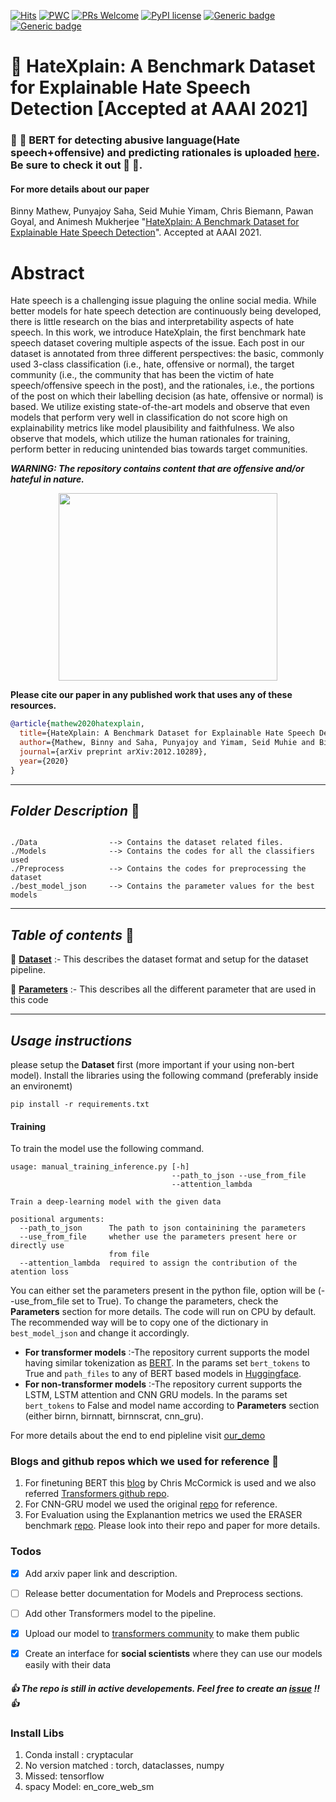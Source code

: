 [![Hits](https://hits.seeyoufarm.com/api/count/incr/badge.svg?url=https%3A%2F%2Fgithub.com%2Fpunyajoy%2FHateXplain&count_bg=%2379C83D&title_bg=%23555555&icon=expertsexchange.svg&icon_color=%23E7E7E7&title=Visits&edge_flat=false)](https://hits.seeyoufarm.com)
[![PWC](https://img.shields.io/endpoint.svg?url=https://paperswithcode.com/badge/hatexplain-a-benchmark-dataset-for/hate-speech-detection-on-hatexplain)](https://paperswithcode.com/sota/hate-speech-detection-on-hatexplain?p=hatexplain-a-benchmark-dataset-for)
[![PRs Welcome](https://img.shields.io/badge/PRs-welcome-brightgreen.svg?style=flat-square)](http://makeapullrequest.com)
[![PyPI license](https://img.shields.io/pypi/l/ansicolortags.svg)](https://pypi.python.org/pypi/ansicolortags/)
[![Generic badge](https://img.shields.io/badge/Dataset-Hatexplain-red.svg)](https://huggingface.co/datasets/hatexplain)
[![Generic badge](https://img.shields.io/badge/Models-Hatexplain-blue.svg)](https://huggingface.co/models?search=hatexplain)


# :mag_right: HateXplain: A Benchmark Dataset for Explainable Hate Speech Detection [Accepted at AAAI 2021]

### :tada: :tada: BERT for detecting abusive language(Hate speech+offensive) and predicting rationales is uploaded [here](https://huggingface.co/Hate-speech-CNERG/bert-base-uncased-hatexplain-rationale-two). Be sure to check it out :tada: :tada:.

#### For more details about our paper

Binny Mathew, Punyajoy Saha, Seid Muhie Yimam, Chris Biemann, Pawan Goyal, and Animesh Mukherjee "[HateXplain: A Benchmark Dataset for Explainable Hate Speech Detection](https://arxiv.org/abs/2012.10289)". Accepted at AAAI 2021.

# Abstract

Hate speech is a challenging issue plaguing the online social media. While better models for hate speech detection are continuously being developed, there is little research on the bias and interpretability aspects of hate speech. In this work, we introduce HateXplain, the first benchmark hate speech dataset covering multiple aspects of the issue. Each post in our dataset is annotated from three different perspectives: the basic, commonly used 3-class classification (i.e., hate, offensive or normal), the target community (i.e., the community that has been the victim of hate speech/offensive speech in the post), and the rationales, i.e., the portions of the post on which their labelling decision (as hate, offensive or normal) is based. We utilize existing state-of-the-art models and observe that even models that perform very well in classification do not score high on explainability metrics like model plausibility and faithfulness. We also observe that models, which utilize the human rationales for training, perform better in reducing unintended bias towards target communities. 

***WARNING: The repository contains content that are offensive and/or hateful in nature.***

<p align="center"><img src="Figures/dataset_example.png" width="350" height="300"></p>

**Please cite our paper in any published work that uses any of these resources.**

~~~bibtex
@article{mathew2020hatexplain,
  title={HateXplain: A Benchmark Dataset for Explainable Hate Speech Detection},
  author={Mathew, Binny and Saha, Punyajoy and Yimam, Seid Muhie and Biemann, Chris and Goyal, Pawan and Mukherjee, Animesh},
  journal={arXiv preprint arXiv:2012.10289},
  year={2020}
}

~~~

------------------------------------------
***Folder Description*** :open_file_folder:	
------------------------------------------
~~~

./Data                --> Contains the dataset related files.
./Models              --> Contains the codes for all the classifiers used
./Preprocess  	      --> Contains the codes for preprocessing the dataset	
./best_model_json     --> Contains the parameter values for the best models

~~~
------------------------------------------
***Table of contents*** :bookmark_tabs:
------------------------------------------

:bookmark: [**Dataset**](Data/README.md) :- This describes the dataset format and setup for the dataset pipeline.

:bookmark: [**Parameters**](Parameters_description.md) :- This describes all the different parameter that are used in this code

------------------------------------------
***Usage instructions*** 
------------------------------------------
please setup the **Dataset** first (more important if your using non-bert model). Install the libraries using the following command (preferably inside an environemt)
~~~
pip install -r requirements.txt
~~~
#### Training
To train the model use the following command.
~~~
usage: manual_training_inference.py [-h]
                                    --path_to_json --use_from_file
                                    --attention_lambda

Train a deep-learning model with the given data

positional arguments:
  --path_to_json      The path to json containining the parameters
  --use_from_file     whether use the parameters present here or directly use
                      from file
  --attention_lambda  required to assign the contribution of the atention loss

~~~
You can either set the parameters present in the python file, option will be (--use_from_file set to True). To change the parameters, check the **Parameters** section for more details. The code will run on CPU by default. The recommended way will be to copy one of the dictionary in `best_model_json` and change it accordingly.

* **For transformer models** :-The repository current supports the model having similar tokenization as [BERT](https://huggingface.co/transformers/model_doc/bert.html). In the params set `bert_tokens` to True and `path_files` to any of BERT based models in [Huggingface](https://huggingface.co/). 
* **For non-transformer models** :-The repository current supports the LSTM, LSTM attention and CNN GRU models. In the params set `bert_tokens` to False and model name according to **Parameters** section (either birnn, birnnatt, birnnscrat, cnn_gru).

For more details about the end to end pipleline visit [our_demo](https://github.com/punyajoy/HateXplain/blob/master/Example_HateExplain.ipynb)

### Blogs and github repos which we used for reference :angel:
1. For finetuning BERT this [blog](https://mccormickml.com/2019/07/22/BERT-fine-tuning/)  by Chris McCormick is used and we also referred [Transformers github repo](https://github.com/huggingface/transformers).
2. For CNN-GRU model we used the original [repo](https://github.com/ziqizhang/chase) for reference.
3. For Evaluation using the Explanantion metrics we used the ERASER benchmark [repo](https://github.com/jayded/eraserbenchmark). Please look into their repo and paper for more details.


### Todos
- [x] Add arxiv paper link and description.
- [ ] Release better documentation for Models and Preprocess sections.
- [ ] Add other Transformers model to the pipeline.
- [x] Upload our model to [transformers community](https://huggingface.co/models) to make them public
- [x] Create an interface for **social scientists** where they can use our models easily with their data


#####  :thumbsup: The repo is still in active developements. Feel free to create an [issue](https://github.com/punyajoy/HateXplain/issues) !!  :thumbsup:

### Install Libs
1. Conda install : cryptacular
2. No version matched : torch, dataclasses, numpy 
3. Missed: tensorflow
4. spacy Model: en_core_web_sm 